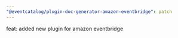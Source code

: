 ```yaml
---
"@eventcatalog/plugin-doc-generator-amazon-eventbridge": patch
---
```


feat: added new plugin for amazon eventbridge
